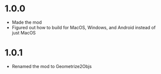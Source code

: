 # 1.0.0
- Made the mod
- Figured out how to build for MacOS, Windows, and Android instead of just MacOS
# 1.0.1
- Renamed the mod to Geometrize2Objs